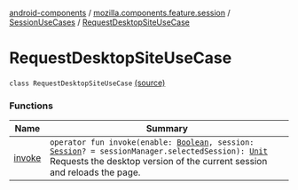 [android-components](../../../index.md) / [mozilla.components.feature.session](../../index.md) / [SessionUseCases](../index.md) / [RequestDesktopSiteUseCase](./index.md)

# RequestDesktopSiteUseCase

`class RequestDesktopSiteUseCase` [(source)](https://github.com/mozilla-mobile/android-components/blob/master/components/feature/session/src/main/java/mozilla/components/feature/session/SessionUseCases.kt#L206)

### Functions

| Name | Summary |
|---|---|
| [invoke](invoke.md) | `operator fun invoke(enable: `[`Boolean`](https://kotlinlang.org/api/latest/jvm/stdlib/kotlin/-boolean/index.html)`, session: `[`Session`](../../../mozilla.components.browser.session/-session/index.md)`? = sessionManager.selectedSession): `[`Unit`](https://kotlinlang.org/api/latest/jvm/stdlib/kotlin/-unit/index.html)<br>Requests the desktop version of the current session and reloads the page. |
